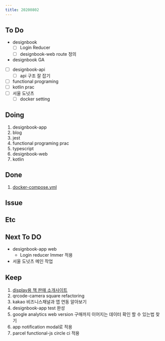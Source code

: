 ```yaml
---
title: 20200802
---
```


## To Do

- designbook
  - [ ] Login Reducer
  - [ ] designbook-web route 정의
- designbook GA
- [ ] designbook-api
  - [ ] api 구조 잘 잡기
- [ ] functional programing
- [ ] kotlin prac
- [ ] 서울 도넛츠
  - [ ] docker setting

## Doing

1. designbook-app
2. blog
3. jest
4. functional programing prac
5. typescript
6. designbook-web
7. kotlin

## Done

1. [docker-compose.yml](https://www.notion.so/docker-compose-yml-fd7c16ca78dc4806b17dc8e325276fea)

## Issue

## Etc

## Next To DO

- designbook-app web
  - Login reducer Immer 적용
- 서울 도넛츠 메인 작업

## Keep

1. [display용 책 판매 소개사이트](https://www.notion.so/664d830ecbd64cfd92ec8d22efa725fa)
2. qrcode-camera square refactoring
3. kakao 비즈니스채널과 앱 연동 알아보기
4. designbook-app test 완성
5. google analytics web version 구매까지 이어지는 데이터 확인 할 수 있는법 찾기
6. app notification modal로 적용
7. parcel functional-js circle ci 적용
